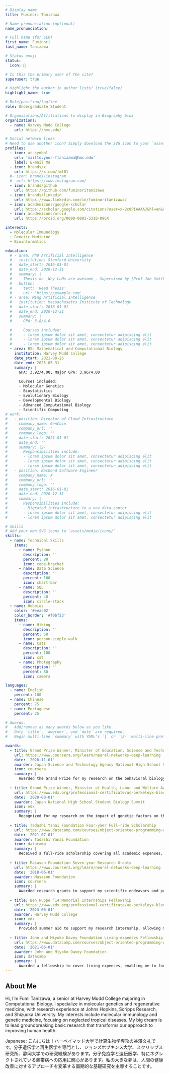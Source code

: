 ```yaml
---
# Display name
title: Fuminori Tanizawa

# Name pronunciation (optional)
name_pronunciation:

# Full name (for SEO)
first_name: Fuminori
last_name: Tanizawa

# Status emoji
status:
  icon: 🧬

# Is this the primary user of the site?
superuser: true

# Highlight the author in author lists? (true/false)
highlight_name: true

# Role/position/tagline
role: Undergraduate Student

# Organizations/Affiliations to display in Biography blox
organizations:
  - name: Harvey Mudd College
    url: https://hmc.edu/

# Social network links
# Need to use another icon? Simply download the SVG icon to your `assets/media/icons/` folder.
profiles:
  - icon: at-symbol
    url: 'mailto:your-ftanizawa@hmc.edu'
    label: E-mail Me
  - icon: brands/x
    url: https://x.com/fmt81
  #- icon: brands/instagram
  #  url: https://www.instagram.com/
  - icon: brands/github
    url: https://github.com/fuminoritanizawa
  - icon: brands/linkedin
    url: https://www.linkedin.com/in/fuminoritanizawa/
  - icon: academicons/google-scholar
    url: https://scholar.google.com/citations?user=x-2c0PIAAAAJ&hl=en&oi=ao
  - icon: academicons/orcid
    url: https://orcid.org/0000-0001-5310-096X

interests:
  - Molecular Immunology
  - Genetic Medicine
  - Bioinformatics

education:
  # - area: PhD Artificial Intelligence
  #   institution: Stanford University
  #   date_start: 2016-01-01
  #   date_end: 2020-12-31
  #   summary: |
  #     Thesis on _Why LLMs are awesome_. Supervised by [Prof Joe Smith](https://example.com). Presented papers at 5 IEEE conferences with the contributions being published in 2 Springer journals.
  #   button:
  #     text: 'Read Thesis'
  #     url: 'https://example.com'
  # - area: MEng Artificial Intelligence
  #   institution: Massachusetts Institute of Technology
  #   date_start: 2016-01-01
  #   date_end: 2020-12-31
  #   summary: |
  #     GPA: 3.8/4.0

  #     Courses included:
  #     - lorem ipsum dolor sit amet, consectetur adipiscing elit
  #     - lorem ipsum dolor sit amet, consectetur adipiscing elit
  #     - lorem ipsum dolor sit amet, consectetur adipiscing elit
  - area: BSc Mathematical and Computational Biology
    institution: Harvey Mudd College
    date_start: 2021-08-26
    date_end: 2025-05-31
    summary: |
      GPA: 3.92/4.00; Major GPA: 3.96/4.00
      
      Courses included:
      - Molecular Genetics
      - Biostatistics
      - Evolutionary Biology
      - Developmental Biology
      - Advanced Computational Biology
      - Scientific Computing
# work:
#   - position: Director of Cloud Infrastructure
#     company_name: GenCoin
#     company_url: ''
#     company_logo: ''
#     date_start: 2021-01-01
#     date_end: ''
#     summary: |2-
#       Responsibilities include:
#       - lorem ipsum dolor sit amet, consectetur adipiscing elit
#       - lorem ipsum dolor sit amet, consectetur adipiscing elit
#       - lorem ipsum dolor sit amet, consectetur adipiscing elit
#   - position: Backend Software Engineer
#     company_name: X
#     company_url: ''
#     company_logo: ''
#     date_start: 2016-01-01
#     date_end: 2020-12-31
#     summary: |
#       Responsibilities include:
#       - Migrated infrastructure to a new data center
#       - lorem ipsum dolor sit amet, consectetur adipiscing elit
#       - lorem ipsum dolor sit amet, consectetur adipiscing elit

# Skills
# Add your own SVG icons to `assets/media/icons/`
skills:
  - name: Technical Skills
    items:
      - name: Python
        description: ''
        percent: 80
        icon: code-bracket
      - name: Data Science
        description: ''
        percent: 100
        icon: chart-bar
      - name: SQL
        description: ''
        percent: 40
        icon: circle-stack
  - name: Hobbies
    color: '#eeac02'
    color_border: '#f0bf23'
    items:
      - name: Hiking
        description: ''
        percent: 60
        icon: person-simple-walk
      - name: Cats
        description: ''
        percent: 100
        icon: cat
      - name: Photography
        description: ''
        percent: 80
        icon: camera

languages:
  - name: English
    percent: 100
  - name: Chinese
    percent: 75
  - name: Portuguese
    percent: 25

# Awards.
#   Add/remove as many awards below as you like.
#   Only `title`, `awarder`, and `date` are required.
#   Begin multi-line `summary` with YAML's `|` or `|2-` multi-line prefix and indent 2 spaces below.

awards:
  - title: Grand Prize Winner, Minister of Education, Science and Technology Award
    url: https://www.coursera.org/learn/neural-networks-deep-learning
    date: '2020-11-01'
    awarder: Japan Science and Technology Agency National High School Student Research Presentation
    icon: coursera
    summary: |
      Awarded the Grand Prize for my research on the behavioral biology of Drosophila melanogaster, focusing on the relationship between sleep deprivation and olfactory preferences.
      
  - title: Grand Prize Winner, Minister of Health, Labor and Welfare Award
    url: https://www.edx.org/professional-certificate/uc-berkeleyx-blockchain-fundamentals
    date: '2020-08-01'
    awarder: Japan National High School Student Biology Summit
    icon: edx
    summary: |
      Recognized for my research on the impact of genetic factors on the behavior of model organisms, contributing to the understanding of biological systems.
      
  - title: Tadashi Yanai Foundation Four-yaer Full-ride Scholarship
    url: https://www.datacamp.com/courses/object-oriented-programming-with-s3-and-r6-in-r
    date: '2021-07-01'
    awarder: Tadashi Yanai Foundation
    icon: datacamp
    summary: |
      Received a full-ride scholarship covering all academic expenses, awarded to outstanding students demonstrating academic excellence and research potential.
      
  - title: Masason Foundation Seven-year Research Grants
    url: https://www.coursera.org/learn/neural-networks-deep-learning
    date: '2018-06-01'
    awarder: Masason Foundation
    icon: coursera
    summary: |
      Awarded research grants to support my scientific endeavors and projects in molecular genetics and computational biology.
      
  - title: Ben Huppe ’14 Memorial Internships Fellowship
    url: https://www.edx.org/professional-certificate/uc-berkeleyx-blockchain-fundamentals
    date: '2023-06-01'
    awarder: Harvey Mudd College
    icon: edx
    summary: |
      Provided summer aid to support my research internship, allowing me to gain valuable experience in molecular genetics and regenerative medicine.
      
  - title: John and Miyoko Davey Foundation Living-expenses Fellowship
    url: https://www.datacamp.com/courses/object-oriented-programming-with-s3-and-r6-in-r
    date: '2021-06-01'
    awarder: John and Miyoko Davey Foundation
    icon: datacamp
    summary: |
      Awarded a fellowship to cover living expenses, enabling me to focus on my academic and research pursuits without financial burden.
---
```


## About Me

Hi, I’m Fumi Tanizawa, a senior at Harvey Mudd College majoring in Computational Biology. I specialize in molecular genetics and regenerative medicine, with research experience at Johns Hopkins, Scripps Research, and Shizuoka University. My interests include molecular immunology and genetic medicine, focusing on neglected tropical diseases. My big dream is to lead groundbreaking basic research that transforms our approach to improving human health.

Japanese: こんにちは！ハーベイマッド大学で計算生物学専攻の谷澤文礼です。分子遺伝学と再生医学を専門とし、ジョンズホプキンス大学、スクリップス研究所、静岡大学での研究経験があります。分子免疫学と遺伝医学、特にネグレクトされている熱帯病への応用に関心があります。私の大きな夢は、人間の健康改善に対するアプローチを変革する画期的な基礎研究を主導することです。